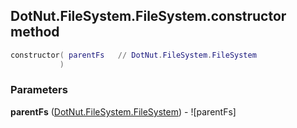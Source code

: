 ## DotNut.FileSystem.FileSystem.constructor method


```lua
constructor( parentFs   // DotNut.FileSystem.FileSystem
           )
```


### Parameters

**parentFs** ([DotNut.FileSystem.FileSystem](../../../DotNut/FileSystem/FileSystem.md)) - ![parentFs]

